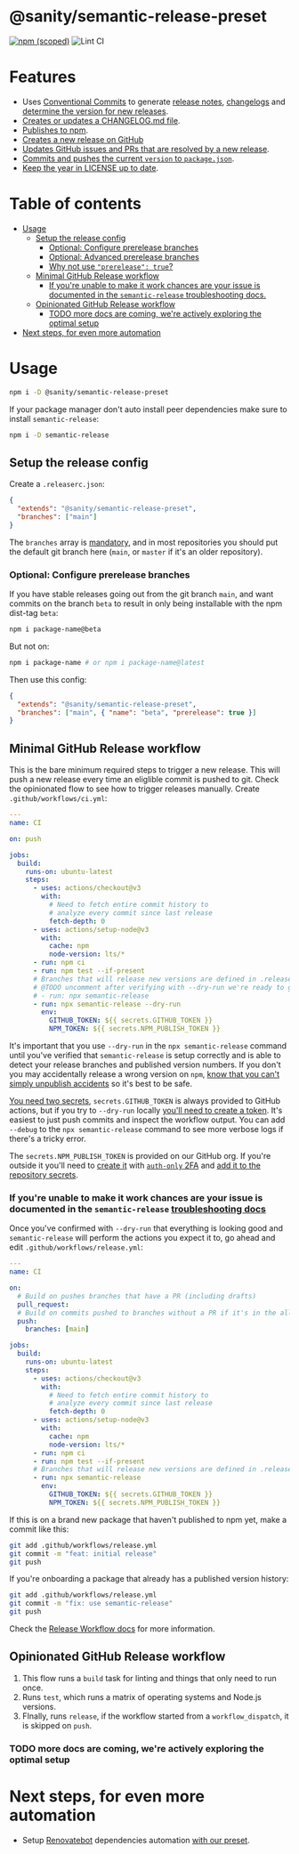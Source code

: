 <!-- markdownlint-disable-file MD025 -->

# @sanity/semantic-release-preset <!-- omit in toc -->

[![npm (scoped)](https://img.shields.io/npm/v/@sanity/semantic-release-preset.svg)](https://www.npmjs.com/package/@sanity/semantic-release-preset)
![Lint CI](https://github.com/sanity-io/semantic-release-preset/workflows/Lint/badge.svg)

# Features <!-- omit in toc -->

- Uses [Conventional Commits](https://www.conventionalcommits.org/) to generate [release notes](https://github.com/semantic-release/release-notes-generator), [changelogs](https://github.com/semantic-release/changelog) and [determine the version for new releases](https://github.com/semantic-release/commit-analyzer).
- [Creates or updates a CHANGELOG.md file](https://github.com/semantic-release/changelog).
- [Publishes to npm](https://github.com/semantic-release/npm).
- [Creates a new release on GitHub](https://github.com/semantic-release/github)
- [Updates GitHub issues and PRs that are resolved by a new release](https://github.com/semantic-release/github#successcomment).
- [Commits and pushes the current `version` to `package.json`](https://github.com/semantic-release/git).
- [Keep the year in LICENSE up to date](https://github.com/cbhq/semantic-release-license).

# Table of contents <!-- omit in toc -->

- [Usage](#usage)
  - [Setup the release config](#setup-the-release-config)
    - [Optional: Configure prerelease branches](#optional-configure-prerelease-branches)
    - [Optional: Advanced prerelease branches](#optional-advanced-prerelease-branches)
    - [Why not use `"prerelease": true`?](#why-not-use-prerelease-true)
  - [Minimal GitHub Release workflow](#minimal-github-release-workflow)
    - [If you're unable to make it work chances are your issue is documented in the `semantic-release` troubleshooting docs.](#if-youre-unable-to-make-it-work-chances-are-your-issue-is-documented-in-the-semantic-release-troubleshooting-docs)
  - [Opinionated GitHub Release workflow](#opinionated-github-release-workflow)
    - [TODO more docs are coming, we're actively exploring the optimal setup](#todo-more-docs-are-coming-were-actively-exploring-the-optimal-setup)
- [Next steps, for even more automation](#next-steps-for-even-more-automation)

# Usage

```bash
npm i -D @sanity/semantic-release-preset
```

If your package manager don't auto install peer dependencies make sure to install `semantic-release`:

```bash
npm i -D semantic-release
```

## Setup the release config

Create a `.releaserc.json`:

```json
{
  "extends": "@sanity/semantic-release-preset",
  "branches": ["main"]
}
```

The `branches` array is [mandatory](https://semantic-release.gitbook.io/semantic-release/usage/configuration#branches), and in most repositories you should put the default git branch here (`main`, or `master` if it's an older repository).

### Optional: Configure prerelease branches

If you have stable releases going out from the git branch `main`, and want commits on the branch `beta` to result in only being installable with the npm dist-tag `beta`:

```bash
npm i package-name@beta
```

But not on:

```bash
npm i package-name # or npm i package-name@latest
```

Then use this config:

```json
{
  "extends": "@sanity/semantic-release-preset",
  "branches": ["main", { "name": "beta", "prerelease": true }]
}
```

## Minimal GitHub Release workflow

This is the bare minimum required steps to trigger a new release. This will push a new release every time an eliglible commit is pushed to git. Check the opinionated flow to see how to trigger releases manually.
Create `.github/workflows/ci.yml`:

```yml
---
name: CI

on: push

jobs:
  build:
    runs-on: ubuntu-latest
    steps:
      - uses: actions/checkout@v3
        with:
          # Need to fetch entire commit history to
          # analyze every commit since last release
          fetch-depth: 0
      - uses: actions/setup-node@v3
        with:
          cache: npm
          node-version: lts/*
      - run: npm ci
      - run: npm test --if-present
      # Branches that will release new versions are defined in .releaserc.json
      # @TODO uncomment after verifying with --dry-run we're ready to go
      # - run: npx semantic-release
      - run: npx semantic-release --dry-run
        env:
          GITHUB_TOKEN: ${{ secrets.GITHUB_TOKEN }}
          NPM_TOKEN: ${{ secrets.NPM_PUBLISH_TOKEN }}
```

It's important that you use `--dry-run` in the `npx semantic-release` command until you've verified that `semantic-release` is setup correctly and is able to detect your release branches and published version numbers.
If you don't you may accidentally release a wrong version on `npm`, [know that you can't simply unpublish accidents](https://docs.npmjs.com/policies/unpublish) so it's best to be safe.

[You need two secrets](https://semantic-release.gitbook.io/semantic-release/usage/ci-configuration#authentication-for-plugins), `secrets.GITHUB_TOKEN` is always provided to GitHub actions, but if you try to `--dry-run` locally [you'll need to create a token](https://help.github.com/articles/creating-a-personal-access-token-for-the-command-line).
It's easiest to just push commits and inspect the workflow output. You can add `--debug` to the `npx semantic-release` command to see more verbose logs if there's a tricky error.

The `secrets.NPM_PUBLISH_TOKEN` is provided on our GitHub org. If you're outside it you'll need to [create it](https://docs.npmjs.com/getting-started/working_with_tokens#how-to-create-new-tokens) with [`auth-only` 2FA](https://docs.npmjs.com/about-two-factor-authentication) and [add it to the repository secrets](https://docs.github.com/en/actions/security-guides/encrypted-secrets#creating-encrypted-secrets-for-an-environment).

### If you're unable to make it work chances are your issue is documented in the `semantic-release` [troubleshooting docs](https://semantic-release.gitbook.io/semantic-release/support/troubleshooting)

Once you've confirmed with `--dry-run` that everything is looking good and `semantic-release` will perform the actions you expect it to, go ahead and edit `.github/workflows/release.yml`:

```yml
---
name: CI

on:
  # Build on pushes branches that have a PR (including drafts)
  pull_request:
  # Build on commits pushed to branches without a PR if it's in the allowlist
  push:
    branches: [main]

jobs:
  build:
    runs-on: ubuntu-latest
    steps:
      - uses: actions/checkout@v3
        with:
          # Need to fetch entire commit history to
          # analyze every commit since last release
          fetch-depth: 0
      - uses: actions/setup-node@v3
        with:
          cache: npm
          node-version: lts/*
      - run: npm ci
      - run: npm test --if-present
      # Branches that will release new versions are defined in .releaserc.json
      - run: npx semantic-release
        env:
          GITHUB_TOKEN: ${{ secrets.GITHUB_TOKEN }}
          NPM_TOKEN: ${{ secrets.NPM_PUBLISH_TOKEN }}
```

If this is on a brand new package that haven't published to npm yet, make a commit like this:

```bash
git add .github/workflows/release.yml
git commit -m "feat: initial release"
git push
```

If you're onboarding a package that already has a published version history:

```bash
git add .github/workflows/release.yml
git commit -m "fix: use semantic-release"
git push
```

Check the [Release Workflow docs](https://semantic-release.gitbook.io/semantic-release/recipes/release-workflow) for more information.

## Opinionated GitHub Release workflow

1. This flow runs a `build` task for linting and things that only need to run once.
2. Runs `test`, which runs a matrix of operating systems and Node.js versions.
3. FInally, runs `release`, if the workflow started from a `workflow_dispatch`, it is skipped on `push`.

### TODO more docs are coming, we're actively exploring the optimal setup

# Next steps, for even more automation

- Setup [Renovatebot](https://docs.renovatebot.com/) dependencies automation [with our preset](https://github.com/sanity-io/renovate-presets/blob/master/ecosystem/README.md).
